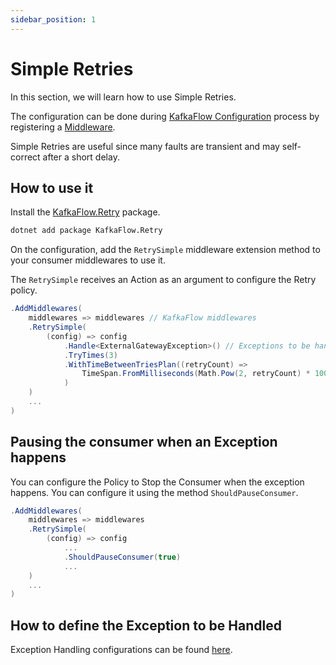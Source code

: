 ```yaml
---
sidebar_position: 1
---
```


# Simple Retries

In this section, we will learn how to use Simple Retries.

The configuration can be done during [KafkaFlow Configuration](https://farfetch.github.io/kafkaflow/docs/guides/configuration) process by registering a [Middleware](https://farfetch.github.io/kafkaflow/docs/guides/middlewares/).

Simple Retries are useful since many faults are transient and may self-correct after a short delay.

## How to use it

Install the [KafkaFlow.Retry](https://www.nuget.org/packages/KafkaFlow.Retry) package. 

```bash
dotnet add package KafkaFlow.Retry
```

On the configuration, add the `RetrySimple` middleware extension method to your consumer middlewares to use it. 

The `RetrySimple` receives an Action as an argument to configure the Retry policy. 
 

```csharp
.AddMiddlewares(
    middlewares => middlewares // KafkaFlow middlewares
    .RetrySimple(
        (config) => config
            .Handle<ExternalGatewayException>() // Exceptions to be handled
            .TryTimes(3)
            .WithTimeBetweenTriesPlan((retryCount) => 
                TimeSpan.FromMilliseconds(Math.Pow(2, retryCount) * 1000) // exponential backoff
            )
    )
    ...
)
```

## Pausing the consumer when an Exception happens

You can configure the Policy to Stop the Consumer when the exception happens. You can configure it using the method `ShouldPauseConsumer`.

```csharp
.AddMiddlewares(
    middlewares => middlewares
    .RetrySimple(
        (config) => config
            ...
            .ShouldPauseConsumer(true)
            ...
    )
    ...
)

```

## How to define the Exception to be Handled

Exception Handling configurations can be found [here](exception-handling).
